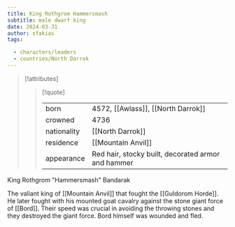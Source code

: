 ```yaml
---
title: King Rothgrom Hammersmash
subtitle: male dwarf king
date: 2024-03-31
author: sfakias
tags:

  - characters/leaders
  - countries/North Darrok
---
```

> [!attributes]
> 
> > [!quote]
> >
> > | | |
> > | --- | --- |
> > | born | 4572, [[Awlass]], [[North Darrok]] |
> > | crowned | 4736 |
> > | nationality | [[North Darrok]] |
> > | residence | [[Mountain Anvil]] |
> > | appearance | Red hair, stocky built, decorated armor and hammer |

King Rothgrom "Hammersmash" Bandarak

The valiant king of [[Mountain Anvil]] that fought the [[Guldorom Horde]]. He later fought with his mounted goat cavalry against the stone giant force of [[Bord]]. Their speed was crucial in avoiding the throwing stones and they destroyed the giant force. Bord himself was wounded and fled.